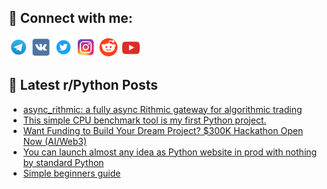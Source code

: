 ## 🔎 Connect with me:
[<img src="https://github.com/bullbesh/bullbesh/blob/main/images/Telegram.png" width="32" height="32" />](https://t.me/bullbesh)
[<img src="https://github.com/bullbesh/bullbesh/blob/main/images/VK.png" width="32" height="32" />](https://vk.com/bullbesh)
[<img src="https://github.com/bullbesh/bullbesh/blob/main/images/Twitter.png" width="32" height="32" />](https://twitter.com/bullbesh1)
[<img src="https://github.com/bullbesh/bullbesh/blob/main/images/Instagram.png" width="32" height="32" />](https://www.instagram.com/bullbesh)
[<img src="https://github.com/bullbesh/bullbesh/blob/main/images/Reddit.png" width="32" height="32" />](https://www.reddit.com/user/bullbesh)
[<img src="https://github.com/bullbesh/bullbesh/blob/main/images/YouTube.png" width="32" height="32" />](https://www.youtube.com/channel/UCtfjRs6uzgq5mfm8S06WTcg)

## 📕 Latest r/Python Posts
<!-- BLOG-POST-LIST:START -->
- [async_rithmic: a fully async Rithmic gateway for algorithmic trading](https://www.reddit.com/r/Python/comments/1lpvht5/async_rithmic_a_fully_async_rithmic_gateway_for/)
- [This simple CPU benchmark tool is my first Python project.](https://www.reddit.com/r/Python/comments/1lpvh4u/this_simple_cpu_benchmark_tool_is_my_first_python/)
- [Want Funding to Build Your Dream Project? $300K Hackathon Open Now &lpar;AI/Web3&rpar;](https://www.reddit.com/r/Python/comments/1lplen5/want_funding_to_build_your_dream_project_300k/)
- [You can launch almost any idea as Python website in prod with nothing by standard Python](https://www.reddit.com/r/Python/comments/1lpjyhn/you_can_launch_almost_any_idea_as_python_website/)
- [Simple beginners guide](https://www.reddit.com/r/Python/comments/1lphzws/simple_beginners_guide/)
<!-- BLOG-POST-LIST:END -->
